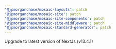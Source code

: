 ```yaml
---
'@jpmorganchase/mosaic-layouts': patch
'@jpmorganchase/mosaic-site': patch
'@jpmorganchase/mosaic-site-components': patch
'@jpmorganchase/mosaic-site-middleware': patch
'@jpmorganchase/mosaic-standard-generator': patch
---
```


Upgrade to latest version of NextJs (v13.4.1)
